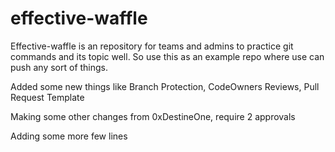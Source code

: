 # effective-waffle
Effective-waffle is an repository for teams and admins to practice git commands and its topic well. So use this as an example repo where use can push any sort of things.


Added some new things like Branch Protection, CodeOwners Reviews, Pull Request Template

Making some other changes from 0xDestineOne, require 2 approvals

Adding some more few lines
